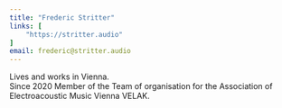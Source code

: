 ```yaml
---
title: "Frederic Stritter"
links: [
    "https://stritter.audio"
]
email: frederic@stritter.audio
---
```

Lives and works in Vienna.  
Since 2020 Member of the Team of organisation for the Association of Electroacoustic Music Vienna VELAK.

